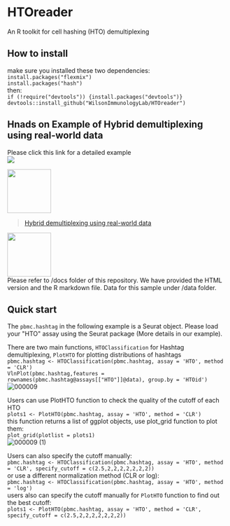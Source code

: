 # HTOreader
An R toolkit for cell hashing (HTO) demultiplexing

## How to install
make sure you installed these two dependencies:<br>
`install.packages("flexmix")` <br> `install.packages("hash")`<br>
then:<br>
`if (!require("devtools")) {install.packages("devtools")}`<br>
`devtools::install_github("WilsonImmunologyLab/HTOreader")`

## Hnads on Example of Hybrid demultiplexing using real-world data
Please click this link for a detailed example<br>
<img src="https://github.com/WilsonImmunologyLab/HTOreader/blob/main/docs/workflow.png">

<img src="https://github.com/WilsonImmunologyLab/HTOreader/blob/main/docs/arrow_down.png" width="100">

>[Hybrid demultiplexing using real-world data](https://wilsonimmunologylab.github.io/Librator/Hybrid)

<img src="https://github.com/WilsonImmunologyLab/HTOreader/blob/main/docs/arrow_up.png" width="100">

<br>
Please refer to /docs folder of this repository. We have provided the HTML version and the R markdown file. 
Data for this sample under /data folder. 

## Quick start
The `pbmc.hashtag` in the following example is a Seurat object. Please load your "HTO" assay using the Seurat package (More details in our example). 

There are two main functions, `HTOClassification` for Hashtag demultiplexing, `PlotHTO` for plotting distributions of hashtags <br>
`pbmc.hashtag <- HTOClassification(pbmc.hashtag, assay = 'HTO', method = 'CLR')` <br>
`VlnPlot(pbmc.hashtag,features = rownames(pbmc.hashtag@assays[["HTO"]]@data), group.by = 'HTOid')` <br>
![000009](https://user-images.githubusercontent.com/4589583/161608424-2a748fdf-5872-49fa-b519-ef0519b30b48.png)

Users can use PlotHTO function to check the quality of the cutoff of each HTO <br>
`plots1 <- PlotHTO(pbmc.hashtag, assay = 'HTO', method = 'CLR')` <br>
this function returns a list of ggplot objects, use plot_grid function to plot them: <br>
`plot_grid(plotlist = plots1)` <br>
![000009 (1)](https://user-images.githubusercontent.com/4589583/161609949-0599145c-a03b-466c-bf98-1c652cd4ce83.png)


Users can also specify the cutoff manually:  <br>
`pbmc.hashtag <- HTOClassification(pbmc.hashtag, assay = 'HTO', method = 'CLR', specify_cutoff = c(2.5,2,2,2,2,2,2,2))`  <br>
or use a different normalization method (CLR or log):  <br>
`pbmc.hashtag <- HTOClassification(pbmc.hashtag, assay = 'HTO', method = 'log')`  <br>
users also can specify the cutoff manually for `PlotHTO` function to find out the best cutoff: <br>
`plots1 <- PlotHTO(pbmc.hashtag, assay = 'HTO', method = 'CLR', specify_cutoff = c(2.5,2,2,2,2,2,2,2)) ` <br>
